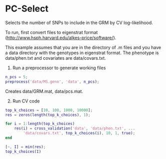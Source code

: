 # PC-Select
Selects the number of SNPs to include in the GRM by CV log-likelihood.

To run, first convert files to eigenstrat format (http://www.hsph.harvard.edu/alkes-price/software/).

This example assumes that you are in the directory of .m files and you have a data directory with the genotypes in eigenstrat format.  The phenotype is data/phen.txt and covariates are data/covars.txt.

1) Run a preprocessor to generate working files

```matlab
n_pcs = 5;
preprocess('data/MS.geno', 'data', n_pcs);
```

Creates data/GRM.mat, data/pcs.mat.

2) Run CV code 

```matlab
top_k_choices = [10, 100, 1000, 10000];
res = zeros(length(top_k_choices), 1);

for i = 1:length(top_k_choices)
    res(i) = cross_validation('data', 'data/phen.txt', ...
        'data/covars.txt', top_k_choices(i), 10, 1, true);
end

[~, I] = min(res);
top_k_choices(I)
```
